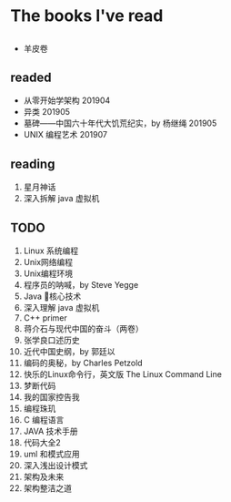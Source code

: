 # The books I've read

## 

* 羊皮卷

## readed

* 从零开始学架构 201904
* 异类 201905
* 墓碑——中国六十年代大饥荒纪实，by 杨继绳 201905
* UNIX 编程艺术 201907

## reading

1. 星月神话
2. 深入拆解 java 虚拟机

## TODO

 1. Linux 系统编程
 2. Unix网络编程
 3. Unix编程环境
 4. 程序员的呐喊，by Steve Yegge
 5. Java 核心技术
 6. 深入理解 java 虚拟机
 7. C++ primer
 8. 蒋介石与现代中国的奋斗（两卷）
 9. 张学良口述历史
 10. 近代中国史纲，by 郭廷以
 11. 编码的奥秘，by Charles Petzold
 12. 快乐的Linux命令行，英文版 The Linux Command Line
 13.  梦断代码
 14.  我的国家控告我
 15.  编程珠玑
 16.  C 编程语言
 17.  JAVA 技术手册
 18.  代码大全2
 19.  uml 和模式应用
 20.  深入浅出设计模式
 21.  架构及未来
 22.  架构整洁之道



